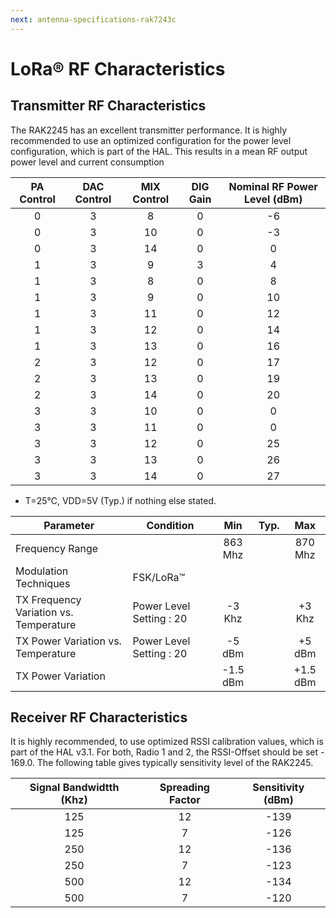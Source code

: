```yaml
---
next: antenna-specifications-rak7243c
---
```


# LoRa® RF Characteristics

## Transmitter RF Characteristics

The RAK2245 has an excellent transmitter performance. It is highly recommended to use an optimized configuration for the power level configuration, which is part of the HAL. This results in a mean RF output power level and current consumption

| PA Control | DAC Control | MIX Control | DIG Gain | Nominal RF Power Level (dBm) | 
| :----: | :----: | :----: | :----: | :----: | 
| 0 | 3 | 8 | 0 | -6 | 
| 0 | 3 | 10 | 0 | -3 | 
| 0 | 3 | 14 | 0 | 0 | 
| 1 | 3 | 9 | 3 | 4 | 
| 1 | 3 | 8 | 0 | 8 | 
| 1 | 3 | 9 | 0 | 10 | 
| 1 | 3 | 11 | 0 | 12 | 
| 1 | 3 | 12 | 0 | 14 | 
| 1 | 3 | 13 | 0 | 16 | 
| 2 | 3 | 12 | 0 | 17 | 
| 2 | 3 | 13 | 0 | 19 | 
| 2 | 3 | 14 | 0 | 20 | 
| 3 | 3 | 10 | 0 | 0 | 
| 3 | 3 | 11 | 0 | 0 | 
| 3 | 3 | 12 | 0 | 25 | 
| 3 | 3 | 13 | 0 | 26 | 
| 3 | 3 | 14 | 0 | 27 | 


- T=25℃, VDD=5V (Typ.) if nothing else stated.

| Parameter | Condition | Min | Typ. | Max | 
| ---- | ---- | :----: | ---- | :----: | 
| Frequency Range |  | 863 Mhz |  | 870 Mhz | 
| Modulation Techniques | FSK/LoRa™ |  |  |  | 
| TX Frequency Variation vs. Temperature | Power Level Setting : 20 | -3 Khz |  | +3 Khz | 
| TX Power Variation vs. Temperature | Power Level Setting : 20 | -5 dBm |  | +5 dBm | 
| TX Power Variation |  | -1.5 dBm |  | +1.5 dBm | 


## Receiver RF Characteristics

It is highly recommended, to use optimized RSSI calibration values, which is part of the HAL v3.1. For both, Radio 1 and 2, the RSSI-Offset should be set - 169.0. The following table gives typically sensitivity level of the RAK2245.

| Signal Bandwidtth (Khz) | Spreading Factor | Sensitivity (dBm) | 
| :----: | :----: | :----: | 
| 125 | 12 | -139 | 
| 125 | 7 | -126 | 
| 250 | 12 | -136 | 
| 250 | 7 | -123 | 
| 500 | 12 | -134 | 
| 500 | 7 | -120 | 


